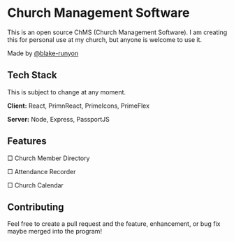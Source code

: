 
# Church Management Software

This is an open source ChMS (Church Management Software). I am creating this for personal use at my church, but anyone is welcome to use it.




Made by [@blake-runyon](https://github.com/blake-runyon)


## Tech Stack
This is subject to change at any moment.

**Client:** React, PrimnReact, PrimeIcons, PrimeFlex

**Server:** Node, Express, PassportJS


## Features

□ Church Member Directory

□ Attendance Recorder

□ Church Calendar


## Contributing

Feel free to create a pull request and the feature, enhancement, or bug fix maybe merged into the program!

